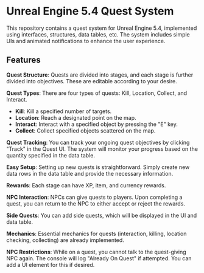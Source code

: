 # Unreal Engine 5.4 Quest System

This repository contains a quest system for Unreal Engine 5.4, implemented using interfaces, structures, data tables, etc. The system includes simple UIs and animated notifications to enhance the user experience.

## **Features**

**Quest Structure**: Quests are divided into stages, and each stage is further divided into objectives. These are editable according to your desire.

**Quest Types**: There are four types of quests: Kill, Location, Collect, and Interact.
- **Kill**: Kill a specified number of targets.
- **Location**: Reach a designated point on the map.
- **Interact**: Interact with a specified object by pressing the "E" key.
- **Collect**: Collect specified objects scattered on the map.

**Quest Tracking**: You can track your ongoing quest objectives by clicking "Track" in the Quest UI. The system will monitor your progress based on the quantity specified in the data table.

**Easy Setup**: Setting up new quests is straightforward. Simply create new data rows in the data table and provide the necessary information.

**Rewards**: Each stage can have XP, item, and currency rewards.

**NPC Interaction**: NPCs can give quests to players. Upon completing a quest, you can return to the NPC to either accept or reject the rewards.

**Side Quests**: You can add side quests, which will be displayed in the UI and data table.

**Mechanics**: Essential mechanics for quests (interaction, killing, location checking, collecting) are already implemented.

**NPC Restrictions**: While on a quest, you cannot talk to the quest-giving NPC again. The console will log "Already On Quest" if attempted. You can add a UI element for this if desired.

